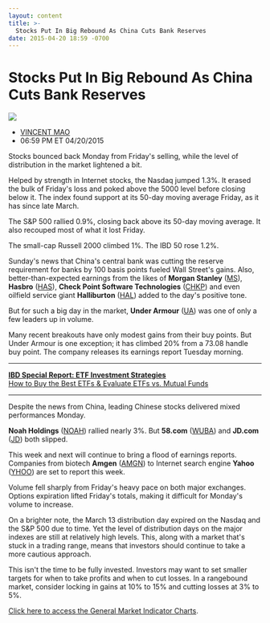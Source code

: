 ```yaml
---
layout: content
title: >-
  Stocks Put In Big Rebound As China Cuts Bank Reserves
date: 2015-04-20 18:59 -0700
---
```



Stocks Put In Big Rebound As China Cuts Bank Reserves
======================================================


![](https://www.investors.com/wp-content/uploads/ibd-migrated-images/MPv_150421_635651388016115841.png)

* [VINCENT MAO](https://www.investors.com/author/maov/ "Posts by VINCENT MAO")
* 06:59 PM ET 04/20/2015




  

Stocks bounced back Monday from Friday's selling, while the level of distribution in the market lightened a bit.

  

Helped by strength in Internet stocks, the Nasdaq jumped 1.3%. It erased the bulk of Friday's loss and poked above the 5000 level before closing below it. The index found support at its 50-day moving average Friday, as it has since late March.

  

The S&P 500 rallied 0.9%, closing back above its 50-day moving average. It also recouped most of what it lost Friday.

  

The small-cap Russell 2000 climbed 1%. The IBD 50 rose 1.2%.

  

Sunday's news that China's central bank was cutting the reserve requirement for banks by 100 basis points fueled Wall Street's gains. Also, better-than-expected earnings from the likes of **Morgan Stanley** ([MS](https://research.investors.com/quote.aspx?symbol=MS)), **Hasbro** ([HAS](https://research.investors.com/quote.aspx?symbol=HAS)), **Check Point Software Technologies** ([CHKP](https://research.investors.com/quote.aspx?symbol=CHKP)) and even oilfield service giant **Halliburton** ([HAL](https://research.investors.com/quote.aspx?symbol=HAL)) added to the day's positive tone.

  

But for such a big day in the market, **Under Armour** ([UA](https://research.investors.com/quote.aspx?symbol=UA)) was one of only a few leaders up in volume.

  

Many recent breakouts have only modest gains from their buy points. But Under Armour is one exception; it has climbed 20% from a 73.08 handle buy point. The company releases its earnings report Tuesday morning.

  



---


  

[**IBD Special Report: ETF Investment Strategies**](https://www.investors.com/special-report/748384-etf-investment-strategies-tips-on-how-to-buy-the-best-etfs.aspx?src=BPLETF4)   
[How to Buy the Best ETFs & Evaluate ETFs vs. Mutual Funds](https://www.investors.com/special-report/748384-etf-investment-strategies-tips-on-how-to-buy-the-best-etfs.aspx?src=BPLETF4) 

  



---


Despite the news from China, leading Chinese stocks delivered mixed performances Monday.

  

**Noah Holdings** ([NOAH](https://research.investors.com/quote.aspx?symbol=NOAH)) rallied nearly 3%. But **58.com** ([WUBA](https://research.investors.com/quote.aspx?symbol=WUBA)) and **JD.com** ([JD](https://research.investors.com/quote.aspx?symbol=JD)) both slipped.

  

This week and next will continue to bring a flood of earnings reports. Companies from biotech **Amgen** ([AMGN](https://research.investors.com/quote.aspx?symbol=AMGN)) to Internet search engine **Yahoo** ([YHOO](https://research.investors.com/quote.aspx?symbol=YHOO)) are set to report this week.

  

Volume fell sharply from Friday's heavy pace on both major exchanges. Options expiration lifted Friday's totals, making it difficult for Monday's volume to increase.

  

On a brighter note, the March 13 distribution day expired on the Nasdaq and the S&P 500 due to time. Yet the level of distribution days on the major indexes are still at relatively high levels. This, along with a market that's stuck in a trading range, means that investors should continue to take a more cautious approach.

  

This isn't the time to be fully invested. Investors may want to set smaller targets for when to take profits and when to cut losses. In a rangebound market, consider locking in gains at 10% to 15% and cutting losses at 3% to 5%.

  

[Click here to access the General Market Indicator Charts](https://www.investors.com/pdf/GMI_042115.pdf).




